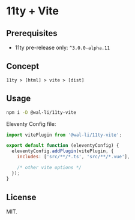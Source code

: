 # 11ty + Vite

## Prerequisites

- 11ty pre-release only: `^3.0.0-alpha.11`

## Concept

```
11ty > [html] > vite > [dist]
```

## Usage

```bash
npm i -D @wal-li/11ty-vite
```

Eleventy Config file:

```js
import vitePlugin from '@wal-li/11ty-vite';

export default function (eleventyConfig) {
  eleventyConfig.addPlugin(vitePlugin, {
    includes: ['src/**/*.ts', 'src/**/*.vue'],

    /* other vite options */
  });
}
```

## License

MIT.
